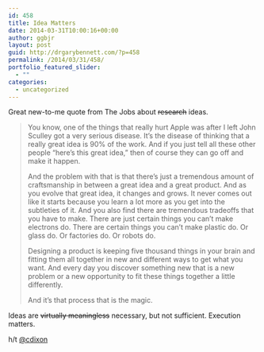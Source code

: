 ```yaml
---
id: 458
title: Idea Matters
date: 2014-03-31T10:00:16+00:00
author: ggbjr
layout: post
guid: http://drgarybennett.com/?p=458
permalink: /2014/03/31/458/
portfolio_featured_slider:
  - ""
categories:
  - uncategorized
---
```

Great new-to-me quote from The Jobs about <del>research</del> ideas.

> You know, one of the things that really hurt Apple was after I left John Sculley got a very serious disease. It&#8217;s the disease of thinking that a really great idea is 90% of the work. And if you just tell all these other people &#8220;here&#8217;s this great idea,&#8221; then of course they can go off and make it happen.
> 
> And the problem with that is that there&#8217;s just a tremendous amount of craftsmanship in between a great idea and a great product. And as you evolve that great idea, it changes and grows. It never comes out like it starts because you learn a lot more as you get into the subtleties of it. And you also find there are tremendous tradeoffs that you have to make. There are just certain things you can&#8217;t make electrons do. There are certain things you can&#8217;t make plastic do. Or glass do. Or factories do. Or robots do.
> 
> Designing a product is keeping five thousand things in your brain and fitting them all together in new and different ways to get what you want. And every day you discover something new that is a new problem or a new opportunity to fit these things together a little differently.
> 
> And it&#8217;s that process that is the magic.

Ideas are <del>virtually meaningless</del> necessary, but not sufficient. Execution matters.

h/t [@cdixon](http://twitter.com/cdixon)